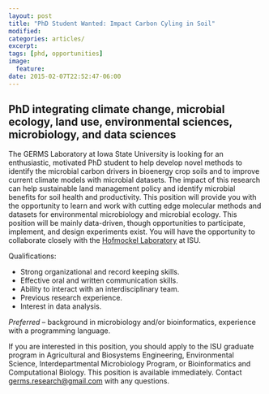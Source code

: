 ```yaml
---
layout: post
title: "PhD Student Wanted: Impact Carbon Cyling in Soil"
modified:
categories: articles/
excerpt:
tags: [phd, opportunities]
image:
  feature:
date: 2015-02-07T22:52:47-06:00
---
```


## PhD integrating climate change, microbial ecology, land use, environmental sciences, microbiology, and data sciences

The GERMS Laboratory at Iowa State University is looking for an enthusiastic, motivated PhD student to help develop novel methods to identify the microbial carbon drivers in bioenergy crop soils and to improve current climate models with microbial datasets.  The impact of this research can help sustainable land management policy and identify microbial benefits for soil health and productivity.  This position will provide you with the opportunity to learn and work with cutting edge molecular methods and datasets for environmental microbiology and microbial ecology.  This position will be mainly data-driven, though opportunities to participate, implement, and design experiments exist.  You will have the opportunity to collaborate closely with the [Hofmockel Laboratory](http://kirstenhofmockel.org/) at ISU.  

Qualifications:

* Strong organizational and record keeping skills.
* Effective oral and written communication skills.
* Ability to interact with an interdisciplinary team. 
* Previous research experience.
* Interest in data analysis.

*Preferred* – background in microbiology and/or bioinformatics, experience with a programming language. 

If you are interested in this position, you should apply to the ISU graduate program in Agricultural and Biosystems Engineering, Environmental Science, Interdepartmental Microbiology Program, or Bioinformatics and Computational Biology.  This position is available immediately.  Contact germs.research@gmail.com with any questions.
 